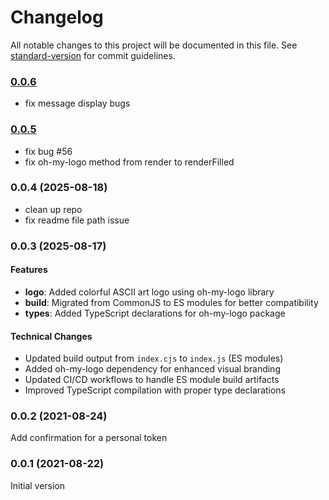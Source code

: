 # Changelog

All notable changes to this project will be documented in this file. See [standard-version](https://github.com/conventional-changelog/standard-version) for commit guidelines.

### [0.0.6](2025-08-23)

- fix message display bugs

### [0.0.5](2025-08-18)

- fix bug #56
- fix oh-my-logo method from render to renderFilled

### 0.0.4 (2025-08-18)

- clean up repo
- fix readme file path issue

### 0.0.3 (2025-08-17)

#### Features

- **logo**: Added colorful ASCII art logo using oh-my-logo library
- **build**: Migrated from CommonJS to ES modules for better compatibility
- **types**: Added TypeScript declarations for oh-my-logo package

#### Technical Changes

- Updated build output from `index.cjs` to `index.js` (ES modules)
- Added oh-my-logo dependency for enhanced visual branding
- Updated CI/CD workflows to handle ES module build artifacts
- Improved TypeScript compilation with proper type declarations

### 0.0.2 (2021-08-24)

Add confirmation for a personal token

### 0.0.1 (2021-08-22)

Initial version
